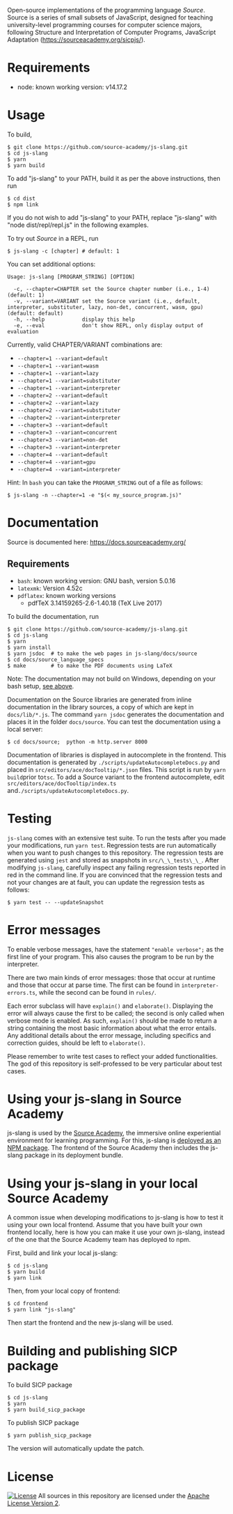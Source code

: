 Open-source implementations of the programming language *Source*. Source
is a series of small subsets of JavaScript, designed for teaching
university-level programming courses for computer science majors,
following Structure and Interpretation of Computer Programs, JavaScript
Adaptation (<https://sourceacademy.org/sicpjs/>).

Requirements
============

* node: known working version: v14.17.2

Usage
=====

To build,

``` {.}
$ git clone https://github.com/source-academy/js-slang.git
$ cd js-slang
$ yarn
$ yarn build
```

To add \"js-slang\" to your PATH, build it as per the above
instructions, then run

``` {.}
$ cd dist
$ npm link
```

If you do not wish to add \"js-slang\" to your PATH, replace
\"js-slang\" with \"node dist/repl/repl.js\" in the following examples.

To try out *Source* in a REPL, run

``` {.}
$ js-slang -c [chapter] # default: 1
```

You can set additional options:

``` {.}
Usage: js-slang [PROGRAM_STRING] [OPTION]

  -c, --chapter=CHAPTER set the Source chapter number (i.e., 1-4)                                                              (default: 1)
  -v, --variant=VARIANT set the Source variant (i.e., default, interpreter, substituter, lazy, non-det, concurrent, wasm, gpu) (default: default)
  -h, --help            display this help
  -e, --eval            don't show REPL, only display output of evaluation
```

Currently, valid CHAPTER/VARIANT combinations are:
* `--chapter=1 --variant=default`
* `--chapter=1 --variant=wasm`
* `--chapter=1 --variant=lazy`
* `--chapter=1 --variant=substituter`
* `--chapter=1 --variant=interpreter`
* `--chapter=2 --variant=default`
* `--chapter=2 --variant=lazy`
* `--chapter=2 --variant=substituter`
* `--chapter=2 --variant=interpreter`
* `--chapter=3 --variant=default`
* `--chapter=3 --variant=concurrent`
* `--chapter=3 --variant=non-det`
* `--chapter=3 --variant=interpreter`
* `--chapter=4 --variant=default`
* `--chapter=4 --variant=gpu`
* `--chapter=4 --variant=interpreter`

Hint: In `bash` you can take the `PROGRAM_STRING` out
of a file as follows:

``` {.}
$ js-slang -n --chapter=1 -e "$(< my_source_program.js)"
```

Documentation
=============

Source is documented here: <https://docs.sourceacademy.org/>

## Requirements
* `bash`: known working version: GNU bash, version 5.0.16
* `latexmk`: Version 4.52c
* `pdflatex`: known working versions
  * pdfTeX 3.14159265-2.6-1.40.18 (TeX Live 2017)

To build the documentation, run

``` {.}
$ git clone https://github.com/source-academy/js-slang.git
$ cd js-slang
$ yarn
$ yarn install 
$ yarn jsdoc  # to make the web pages in js-slang/docs/source
$ cd docs/source_language_specs 
$ make        # to make the PDF documents using LaTeX
```

Note: The documentation may not build on Windows, depending on your bash setup, [see above](https://github.com/source-academy/js-slang#requirements).

Documentation on the Source libraries are generated from inline
documentation in the library sources, a copy of which are kept in
`docs/lib/*.js`. The command `yarn jsdoc` generates the 
documentation and places it in the folder `docs/source`. 
You can test the documentation using a local server:
``` {.}
$ cd docs/source;  python -m http.server 8000
```

Documentation of libraries is displayed in autocomplete in the frontend.
This documentation is generated by `./scripts/updateAutocompleteDocs.py`
and placed in
`src/editors/ace/docTooltip/*.json` files. This script is run by `yarn
build`prior to`tsc`. To add a Source variant to the frontend autocomplete, edit `src/editors/ace/docTooltip/index.ts` and`./scripts/updateAutocompleteDocs.py`.



Testing
=======

`js-slang` comes with an extensive test suite. To run the tests after you made your modifications, run 
`yarn test`. Regression tests are run automatically when you want to push changes to this repository. 
The regression tests are generated using `jest` and stored as snapshots in `src/\_\_tests\_\_`.  After modifying `js-slang`, carefully inspect any failing regression tests reported in red in the command line. If you are convinced that the regression tests and not your changes are at fault, you can update the regression tests as follows:  
``` {.}
$ yarn test -- --updateSnapshot
```



Error messages
==============

To enable verbose messages, have the statement `"enable verbose";` as the first line of your program. This also causes the program to be run by the interpreter.

There are two main kinds of error messages: those that occur at runtime
and those that occur at parse time. The first can be found in
`interpreter-errors.ts`, while the second can be found in `rules/`.

Each error subclass will have `explain()` and `elaborate()`. Displaying the
error will always cause the first to be called; the second is only
called when verbose mode is enabled. As such, `explain()` should be made
to return a string containing the most basic information about what the
error entails. Any additional details about the error message, including
specifics and correction guides, should be left to `elaborate()`.

Please remember to write test cases to reflect your added
functionalities. The god of this repository is self-professed to be very
particular about test cases.

Using your js-slang in Source Academy
=====================================

js-slang is used by the [Source Academy](https://sourceacademy.org),
the  immersive online experiential environment for learning programming.
For this, js-slang is [deployed as an NPM package](https://www.npmjs.com/package/js-slang).
The frontend of the Source Academy then includes the js-slang package in its deployment
bundle.

Using your js-slang in your local Source Academy
================================================

A common issue when developing modifications to js-slang is how to test
it using your own local frontend. Assume that you have built your own
frontend locally, here is how you can make it use your own
js-slang, instead of the one that the Source Academy team has deployed
to npm.

First, build and link your local js-slang:
``` {.}
$ cd js-slang
$ yarn build
$ yarn link
```
Then, from your local copy of frontend:
``` {.}
$ cd frontend
$ yarn link "js-slang"
```

Then start the frontend and the new js-slang will be used. 

Building and publishing SICP package
====================================

To build SICP package
``` {.}
$ cd js-slang
$ yarn
$ yarn build_sicp_package
```

To publish SICP package
``` {.}
$ yarn publish_sicp_package
```

The version will automatically update the patch.

License
=======

[![License](https://img.shields.io/badge/License-Apache%202.0-blue.svg)](https://opensource.org/licenses/Apache-2.0)
All sources in this repository are licensed under the [Apache License Version 2][apache2].

[apache2]: https://www.apache.org/licenses/LICENSE-2.0.txt
